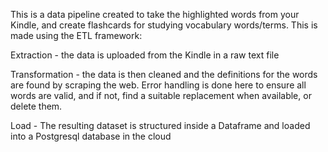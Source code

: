 This is a data pipeline created to take the highlighted words from your Kindle, and create flashcards for studying vocabulary words/terms.
This is made using the ETL framework:

Extraction - the data is uploaded from the Kindle in a raw text file

Transformation - the data is then cleaned and the definitions for the words are found by scraping the web. Error handling is done here to ensure all words are valid, and if   not, find a suitable replacement when available, or delete them.

Load - The resulting dataset is structured inside a Dataframe and loaded into a Postgresql database in the cloud